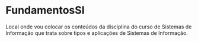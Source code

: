 # FundamentosSI

Local onde vou colocar os conteúdos da disciplina do curso de Sistemas de Informação que trata sobre tipos e aplicações de Sistemas de Informação.
